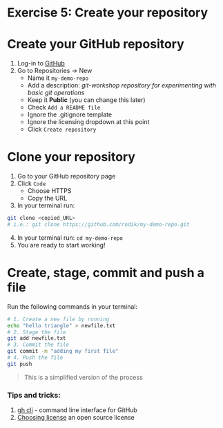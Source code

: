 # Exercise 5: Create your repository


# Create your GitHub repository
1. Log-in to [GitHub](www.github.com)
1. Go to Repositories -> New
    - Name it `my-demo-repo`
    - Add a description: *git-workshop repository for experimenting with basic git operations*
    - Keep it **Public** (you can change this later)
    - Check `Add a README file`
    - Ignore the .gitignore template
    - Ignore the licensing dropdown at this point
    - Click `Create repository`

# Clone your repository
1. Go to your GitHub repository page
1. Click `Code`
    - Choose HTTPS
    - Copy the URL
1. In your terminal run:
``` bash 
git clone <copied_URL>
# i.e.: git clone https://github.com/rodik/my-demo-repo.git
```
4. In your terminal run: `cd my-demo-repo`
4. You are ready to start working!

# Create, stage, commit and push a file
Run the following commands in your terminal:
``` bash
# 1. Create a new file by running 
echo "hello triangle" > newfile.txt
# 2. Stage the file
git add newfile.txt
# 3. Commit the file
git commit -m "adding my first file"
# 4. Push the file
git push
```
> This is a simplified version of the process

### Tips and tricks:
1. [gh cli](https://cli.github.com/) - command line interface for GitHub
1. [Choosing license](https://choosealicense.com/) an open source license
